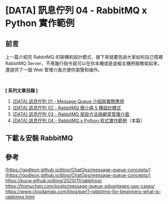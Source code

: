 # [DATA] 訊息佇列 04 - RabbitMQ x Python 實作範例

<!--more-->

## 前言
上一篇介紹完 RabbitMQ 的架構和設計模式，接下來就要告訴大家如何自己搭建 RabbitMQ Server，不用幾行指令就可以在你本機或是虛擬主機把服務架起來，還提供了一個 Web 管理介面方便你瀏覽和操作。

<br>

**[ 系列文章目錄 ]**
1. [[DATA] 訊息佇列 01 - Message Queue 介紹與實際應用](/message-queue-introduction/)
2. [[DATA] 訊息佇列 02 - RabbitMQ 簡介與 5 種設計模式](/rabbitmq-intro-introduction/)
3. [[DATA] 訊息佇列 03 - RabbitMQ 架設方法與網頁管理介面](/rabbitmq-management-interface/)
4. [[DATA] 訊息佇列 04 - RabbitMQ x Python 程式實作範例](/rabbitmq-python-example/)（本篇）

## 下載＆安裝 RabbitMQ





## 參考
[https://godleon.github.io/blog/ChatOps/message-queue-concepts/](https://godleon.github.io/blog/ChatOps/message-queue-concepts/)
https://kucw.github.io/blog/2020/11/rabbitmq/
https://homuchen.com/posts/message-queue-advantages-use-cases/
https://www.cloudamqp.com/blog/part1-rabbitmq-for-beginners-what-is-rabbitmq.html

